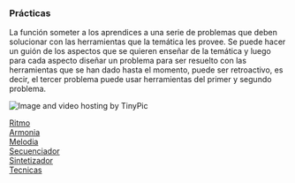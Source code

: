 ### Prácticas

La función someter a los aprendices a una serie de problemas que deben solucionar
con las herramientas que la temática les provee.
Se puede hacer un guión de los aspectos que se quieren enseñar de la temática
y luego para cada aspecto diseñar un problema para ser resuelto con las
herramientas que se han dado hasta el momento, puede ser retroactivo,
es decir, el tercer problema puede usar herramientas del primer y segundo
problema.


<img src="http://i61.tinypic.com/r94qvs.png" border="0" alt="Image and video hosting by TinyPic"></a>

[Ritmo](ritmo1.md)     
[Armonia](armonia.md)  
[Melodia](melodia.md)    
[Secuenciador](secuenciador.md)   
[Sintetizador](sintetizador.md)    
[Tecnicas](tecnicas.md)   
   
